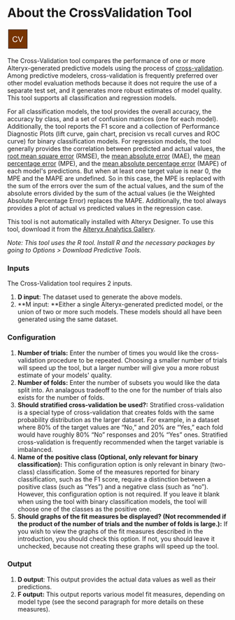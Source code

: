 # About the CrossValidation Tool

<img src="../../CrossValidationIcon.png" width=48 height=48 />



The Cross-Validation tool compares the performance of one or more Alteryx-generated predictive models using the process of [cross-validation](https://en.wikipedia.org/wiki/Cross-validation_(statistics)). Among predictive modelers, cross-validation is frequently preferred over other model evaluation methods because it does not require the use of a separate test set, and it generates more robust estimates of model quality. This tool supports all classification and regression models.

For all classification models, the tool provides the overall accuracy, the accuracy by class, and a set of confusion matrices (one for each model). Additionally, the tool reports the F1 score and a collection of Performance Diagnostic Plots (lift curve, gain chart, precision vs recall curves and ROC curve) for binary classification models. For regression models, the tool generally provides the correlation between predicted and actual values, the [root mean square error](https://en.wikipedia.org/wiki/Root-mean-square_deviation) (RMSE), the [mean absolute error](https://en.wikipedia.org/wiki/Mean_absolute_error) (MAE), the [mean percentage error](https://en.wikipedia.org/wiki/Mean_percentage_error) (MPE), and the [mean absolute percentage error](https://en.wikipedia.org/wiki/Mean_absolute_percentage_error) (MAPE) of each model's predictions. But when at least one target value is near 0, the MPE and the MAPE are undefined. So in this case, the MPE is replaced with the sum of the errors over the sum of the actual values, and the sum of the absolute errors divided by the sum of the actual values (ie the Weighted Absolute Percentage Error) replaces the MAPE. Additionally, the tool always provides a plot of actual vs predicted values in the regression case.

This tool is not automatically installed with Alteryx Designer. To use this tool, download it from the [Alteryx Analytics Gallery](https://gallery.alteryx.com/).


_Note: This tool uses the R tool. Install R and the necessary packages by going to Options > Download Predictive Tools._

### Inputs

The Cross-Validation tool requires 2 inputs.

1.  **D input**: The dataset used to generate the above models.
2.  **M input: **Either a single Alteryx-generated predicted model, or the union of two or more such models. These models should all have been generated using the same dataset.

### Configuration

1. __Number of trials:__ Enter the number of times you would like the cross-validation procedure to be repeated. Choosing a smaller number of trials will speed up the tool, but a larger number will give you a more robust estimate of your models' quality.
2. __Number of folds:__ Enter the number of subsets you would like the data split into. An analagous tradeoff to the one for the number of trials also exists for the number of folds.
3. __Should stratified cross-validation be used?:__ Stratified cross-validation is a special type of cross-validation that creates folds with the same probability distribution as the larger dataset. For example, in a dataset where 80% of the target values are “No,” and 20% are “Yes,” each fold would have roughly 80% “No” responses and 20% “Yes” ones. Stratified cross-validation is frequently recommended when the target variable is imbalanced.
4. __Name of the positive class (Optional, only relevant for binary classification):__ This configuration option is only relevant in binary (two-class) classification. Some of the measures reported for binary classification, such as the F1 score, require a distinction between a positive class (such as “Yes”) and a negative class (such as “no”). However, this configuration option is not required. If you leave it blank when using the tool with binary classification models, the tool will choose one of the classes as the positive one.
5. __Should graphs of the fit measures be displayed? (Not recommended if the product of the number of trials and the number of folds is large.):__ If you wish to view the graphs of the fit measures described in the introduction, you should check this option. If not, you should leave it unchecked, because not creating these graphs will speed up the tool.

### Output

1. **D output**: This output provides the actual data values as well as their predictions.
2. **F output:** This output reports various model fit measures, depending on model type (see the second paragraph for more details on these measures).
